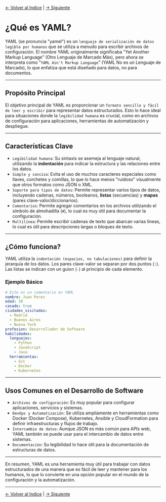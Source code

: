 [<- Volver al Indice](README.md) | [-> Siguiente](README.md)

# ¿Qué es YAML?

YAML (se pronuncia "yamel") es un `lenguaje de serialización de datos legible por humanos` que se utiliza a menudo para escribir archivos de configuración. El nombre YAML originalmente significaba "Yet Another Markup Language" (Otro Lenguaje de Marcado Más), pero ahora se interpreta como "`YAML Ain't Markup Language`" (YAML No es un Lenguaje de Marcado), lo que enfatiza que está diseñado para datos, no para documentos.

---

## Propósito Principal

El objetivo principal de YAML es proporcionar un `formato sencillo y fácil de leer y escribir` para representar datos estructurados. Esto lo hace ideal para situaciones donde la `legibilidad humana` es crucial, como en archivos de configuración para aplicaciones, herramientas de automatización y despliegue.

---

## Características Clave

* `Legibilidad humana`: Su sintaxis se asemeja al lenguaje natural, utilizando la **indentación** para indicar la estructura y las relaciones entre los datos.
* `Simple y conciso`: Evita el uso de muchos caracteres especiales como llaves, corchetes y comillas, lo que lo hace menos "ruidoso" visualmente que otros formatos como JSON o XML.
* `Soporte para tipos de datos`: Permite representar varios tipos de datos, incluyendo cadenas, números, booleanos, **listas** (secuencias) y **mapas** (pares clave-valor/diccionarios).
* `Comentarios`: Permite agregar comentarios en los archivos utilizando el símbolo de almohadilla (`#`), lo cual es muy útil para documentar la configuración.
* `Multilínea`: Permite escribir cadenas de texto que abarcan varias líneas, lo cual es útil para descripciones largas o bloques de texto.

---

## ¿Cómo funciona?

YAML utiliza la `indentación (espacios, no tabulaciones)` para definir la jerarquía de los datos. Los pares clave-valor se separan por dos puntos (`:`). Las listas se indican con un guion (`-`) al principio de cada elemento.

### Ejemplo Básico

```yaml
# Esto es un comentario en YAML
nombre: Juan Perez
edad: 30
casado: true
ciudades_visitadas:
  - Madrid
  - Buenos Aires
  - Nueva York
profesion: Desarrollador de Software
habilidades:
  lenguajes:
    - Python
    - JavaScript
    - Java
  herramientas:
    - Git
    - Docker
    - Kubernetes
```

---

## Usos Comunes en el Desarrollo de Software

* `Archivos de configuración`: Es muy popular para configurar aplicaciones, servicios y sistemas.
* `DevOps y Automatización`: Se utiliza ampliamente en herramientas como Docker (Docker Compose), Kubernetes, Ansible y CloudFormation para definir infraestructuras y flujos de trabajo.
* `Intercambio de datos`: Aunque JSON es más común para APIs web, YAML también se puede usar para el intercambio de datos entre sistemas.
* `Documentación`: Su legibilidad lo hace útil para la documentación de estructuras de datos.

---

En resumen, YAML es una herramienta muy útil para trabajar con datos estructurados de una manera que es fácil de leer y mantener para los humanos, lo que lo convierte en una opción popular en el mundo de la configuración y la automatización.

---

[<- Volver al Indice](README.md) | [-> Siguiente](README.md)



